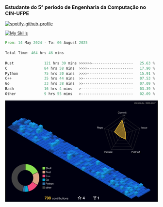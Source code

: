 
### Estudante do 5° período de Engenharia da Computação no CIN-UFPE

[![spotify-github-profile](https://spotify-github-profile.kittinanx.com/api/view?uid=21nggge2ld354asa4l3xoze2q&cover_image=true&theme=novatorem&show_offline=false&background_color=000000&interchange=true&bar_color=53b14f&bar_color_cover=true)](https://github.com/kittinan/spotify-github-profile)


[![My Skills](https://skillicons.dev/icons?i=c,cpp,rust,py,java,neovim&theme=dark)](https://skillicons.dev)

<!--START_SECTION:waka-->

```rust
From: 14 May 2024 - To: 06 August 2025

Total Time: 464 hrs 46 mins

Rust              121 hrs 39 mins >>>>>>-------------------   25.63 %
C                 84 hrs 58 mins  >>>>---------------------   17.90 %
Python            75 hrs 30 mins  >>>>---------------------   15.91 %
C++               35 hrs 44 mins  >>-----------------------   07.53 %
Go                33 hrs 38 mins  >>-----------------------   07.09 %
Bash              16 hrs 4 mins   >------------------------   03.39 %
Other             9 hrs 55 mins   >------------------------   02.09 %
```

<!--END_SECTION:waka-->

![](./profile-3d-contrib/profile-night-view.svg)
